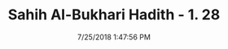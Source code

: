 ---
title        : "Sahih Al-Bukhari Hadith - 1. 28"
date         : 7/25/2018 1:47:56 PM
draft        : false
type         : "hadith"
layout       : "hadith"
BookCode     : "SHB"
VolumeNumber : "1"
HadithNumber : "28"
categories  :  ["Faith-Women's ungratefulness to their husbands"]
tags  :  ["Ibn Abbas"]
---